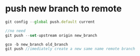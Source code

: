 # push new branch to remote

```js
git config --global push.default current 

//no need
git push --set-upstream origin new_branch

gco -b new_branch old_branch
git push //imediately create a new same name remote branch
```
